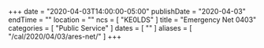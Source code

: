 +++
date = "2020-04-03T14:00:00-05:00"
publishDate = "2020-04-03"
endTime = ""
location = ""
ncs = [ "KE0LDS" ]
title = "Emergency Net 0403"
categories = [ "Public Service" ]
dates = [ "" ]
aliases = [ "/cal/2020/04/03/ares-net/" ]
+++

